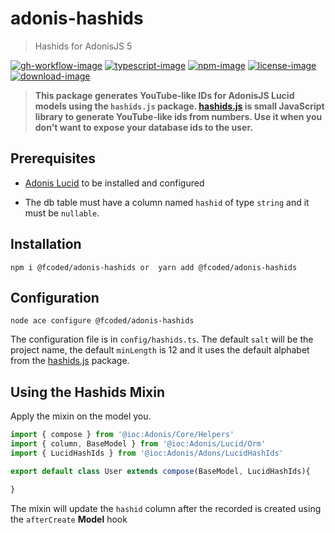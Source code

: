 # adonis-hashids

> Hashids for AdonisJS 5

[![gh-workflow-image]][gh-workflow-url] [![typescript-image]][typescript-url] [![npm-image]][npm-url] [![license-image]][license-url] [![download-image]][download-url]


> **This package generates YouTube-like IDs for AdonisJS Lucid models using the `hashids.js` package.  [hashids.js](https://github.com/niieani/hashids.js) is small JavaScript library to generate YouTube-like ids from numbers. Use it when you don't want to expose your database ids to the user.** 

## **Prerequisites**
- [Adonis Lucid](https://docs.adonisjs.com/guides/database/introduction) to be installed and configured

- The db table must have a column named `hashid` of type `string` and it must be `nullable`.


## **Installation**

```
npm i @fcoded/adonis-hashids or  yarn add @fcoded/adonis-hashids
```

## Configuration

```
node ace configure @fcoded/adonis-hashids
```

The configuration file is in `config/hashids.ts`. The default `salt` will be the project name, the default `minLength` is 12 and it uses the default alphabet from the [hashids.js](https://github.com/niieani/hashids.js) package.

## **Using the Hashids Mixin**

Apply the mixin on the model you.

```typescript
import { compose } from '@ioc:Adonis/Core/Helpers'
import { column, BaseModel } from '@ioc:Adonis/Lucid/Orm'
import { LucidHashIds } from '@ioc:Adonis/Adons/LucidHashIds'

export default class User extends compose(BaseModel, LucidHashIds){

}
```

The mixin will update the `hashid` column after the recorded is created using the `afterCreate` **Model** hook

[gh-workflow-image]: https://img.shields.io/github/actions/workflow/status/eokwukwe/adonis-hashids/test.yml?style=for-the-badge
[gh-workflow-url]: https://github.com/eokwukwe/adonis-hashids/actions/workflows/test.yml "Github action"

[typescript-image]: https://img.shields.io/badge/Typescript-294E80.svg?style=for-the-badge&logo=typescript
[typescript-url]:  "typescript"

[npm-image]: https://img.shields.io/npm/v/@fcodes/adonis-hashids/latest.svg?style=for-the-badge&logo=npm
[npm-url]: https://npmjs.org/package/@fcodes/adonis-hashids/v/latest "npm"

[license-image]: https://img.shields.io/npm/l/@fcodes/adonis-hashids?color=blueviolet&style=for-the-badge
[license-url]: LICENSE.md "license"

[download-image]: https://img.shields.io/npm/dm/%40fcodes/adonis-hashids?style=for-the-badge&logo=npm&label=Downloads
[download-url]: "download"
